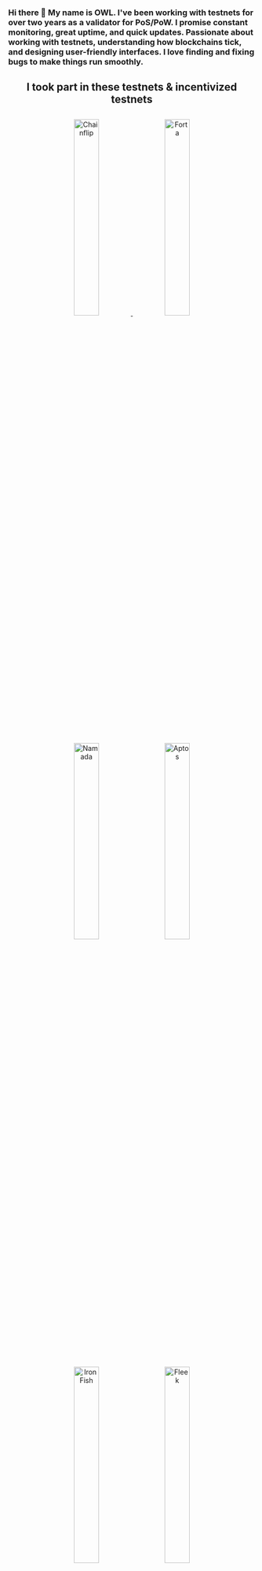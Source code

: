 ### Hi there 👋 My name is OWL. I've been working with testnets for over two years as a validator for PoS/PoW. I promise constant monitoring, great uptime, and quick updates. Passionate about working with testnets, understanding how blockchains tick, and designing user-friendly interfaces. I love finding and fixing bugs to make things run smoothly. 


## <center>I took part in these testnets & incentivized testnets</center>
<p align="center">
  <a href="https://blocks-perseverance.chainflip.io/validators/cFL44KqTAhdDULrMYtBBMJRqvbC5PD4HVvmshr3bwF7tc13XF" target="_blank">
    <img src="https://i.imgur.com/oLBRhrc.png" width="32%" alt="Chainflip" style="margin: 10px;" />
  </a>
  <img src="https://i.imgur.com/dzMUUk7.png" width="32%" alt="Forta" style="margin: 10px;" />
  <img src="https://i.imgur.com/P8m4RaK.png" width="32%" alt="Namada" style="margin: 10px;" />
  <img src="https://i.imgur.com/AM3vKTi.png" width="32%" alt="Aptos" style="margin: 10px;" />
  <img src="https://i.imgur.com/hidovhy.png" width="32%" alt="IronFish" style="margin: 10px;" />
  <img src="https://i.imgur.com/q3py7kL.png" width="32%" alt="Fleek" style="margin: 10px;" />
</p>




<!--
**BrainCord/BrainCord** is a ✨ _special_ ✨ repository because its `README.md` (this file) appears on your GitHub profile.

Here are some ideas to get you started:

- 🔭 I’m currently working on ...
- 🌱 I’m currently learning ...
- 👯 I’m looking to collaborate on ...
- 🤔 I’m looking for help with ...
- 💬 Ask me about ...
- 📫 How to reach me: ...
- 😄 Pronouns: ...
- ⚡ Fun fact: ...
-->
